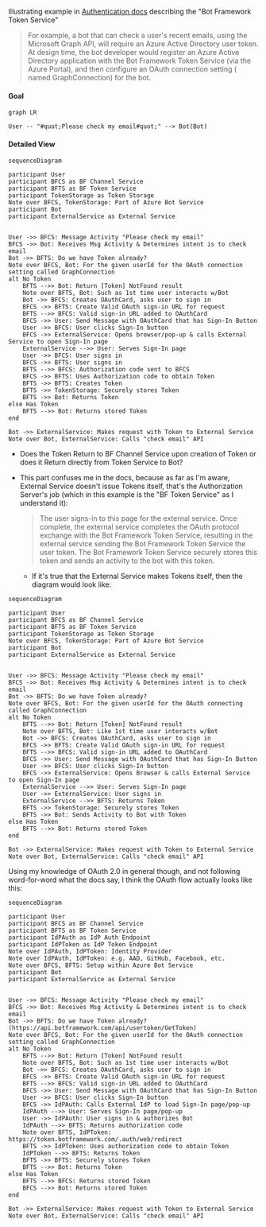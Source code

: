 Illustrating example in [Authentication docs](https://docs.microsoft.com/en-us/azure/bot-service/bot-builder-concept-authentication?view=azure-bot-service-4.0#about-the-bot-framework-token-service) describing the "Bot Framework Token Service"

> For example, a bot that can check a user's recent emails, using the Microsoft Graph API, will require an Azure Active Directory user token. At design time, the bot developer would register an Azure Active Directory application with the Bot Framework Token Service (via the Azure Portal), and then configure an OAuth connection setting ( named GraphConnection) for the bot.

#### Goal

```mermaid
graph LR

User -- "#quot;Please check my email#quot;" --> Bot(Bot)

```

#### Detailed View

```mermaid
sequenceDiagram

participant User
participant BFCS as BF Channel Service
participant BFTS as BF Token Service
participant TokenStorage as Token Storage
Note over BFCS, TokenStorage: Part of Azure Bot Service
participant Bot
participant ExternalService as External Service


User ->> BFCS: Message Activity "Please check my email"
BFCS ->> Bot: Receives Msg Activity & Determines intent is to check email
Bot ->> BFTS: Do we have Token already?
Note over BFCS, Bot: For the given userId for the OAuth connection setting called GraphConnection
alt No Token
    BFTS -->> Bot: Return [Token] NotFound result
    Note over BFTS, Bot: Such as 1st time user interacts w/Bot
    Bot ->> BFCS: Creates OAuthCard, asks user to sign in
    BFCS ->> BFTS: Create Valid OAuth sign-in URL for request
    BFTS -->> BFCS: Valid sign-in URL added to OAuthCard
    BFCS ->> User: Send Message with OAuthCard that has Sign-In Button
    User ->> BFCS: User clicks Sign-In button
    BFCS ->> ExternalService: Opens browser/pop-up & calls External Service to open Sign-In page
    ExternalService -->> User: Serves Sign-In page
    User ->> BFCS: User signs in
    BFCS ->> BFTS: User signs in
    BFTS -->> BFCS: Authorization code sent to BFCS
    BFCS ->> BFTS: Uses Authorization code to obtain Token
    BFTS ->> BFTS: Creates Token
    BFTS ->> TokenStorage: Securely stores Token
    BFTS ->> Bot: Returns Token
else Has Token
    BFTS -->> Bot: Returns stored Token
end

Bot ->> ExternalService: Makes request with Token to External Service
Note over Bot, ExternalService: Calls "check email" API

```
* Does the Token Return to BF Channel Service upon creation of Token or does it Return directly from Token Service to Bot?
* This part confuses me in the docs, because as far as I'm aware, External Service doesn't issue Tokens itself, that's the Authorization Server's job (which in this example is the "BF Token Service" as I understand it):
    > The user signs-in to this page for the external service. Once complete, the external service completes the OAuth protocol exchange with the Bot Framework Token Service, resulting in the external service sending the Bot Framework Token Service the user token. The Bot Framework Token Service securely stores this token and sends an activity to the bot with this token.

    * If it's true that the External Service makes Tokens itself, then the diagram would look like:

```mermaid
sequenceDiagram

participant User
participant BFCS as BF Channel Service
participant BFTS as BF Token Service
participant TokenStorage as Token Storage
Note over BFCS, TokenStorage: Part of Azure Bot Service
participant Bot
participant ExternalService as External Service


User ->> BFCS: Message Activity "Please check my email"
BFCS ->> Bot: Receives Msg Activity & Determines intent is to check email
Bot ->> BFTS: Do we have Token already?
Note over BFCS, Bot: For the given userId for the OAuth connecting called GraphConnection
alt No Token
    BFTS -->> Bot: Return [Token] NotFound result
    Note over BFTS, Bot: Like 1st time user interacts w/Bot
    Bot ->> BFCS: Creates OAuthCard, asks user to sign in
    BFCS ->> BFTS: Create Valid OAuth sign-in URL for request
    BFTS -->> BFCS: Valid sign-in URL added to OAuthCard
    BFCS ->> User: Send Message with OAuthCard that has Sign-In Button
    User ->> BFCS: User clicks Sign-In button
    BFCS ->> ExternalService: Opens Browser & calls External Service to open Sign-In page
    ExternalService -->> User: Serves Sign-In page
    User ->> ExternalService: User signs in
    ExternalService -->> BFTS: Returns Token
    BFTS ->> TokenStorage: Securely stores Token
    BFTS ->> Bot: Sends Activity to Bot with Token
else Has Token
    BFTS -->> Bot: Returns stored Token
end

Bot ->> ExternalService: Makes request with Token to External Service
Note over Bot, ExternalService: Calls "check email" API
```

Using my knowledge of OAuth 2.0 in general though, and not following word-for-word what the docs say, I think the OAuth flow actually looks like this:

```mermaid
sequenceDiagram

participant User
participant BFCS as BF Channel Service
participant BFTS as BF Token Service
participant IdPAuth as IdP Auth Endpoint
participant IdPToken as IdP Token Endpoint
Note over IdPAuth, IdPToken: Identity Provider
Note over IdPAuth, IdPToken: e.g. AAD, GitHub, Facebook, etc.
Note over BFCS, BFTS: Setup within Azure Bot Service
participant Bot
participant ExternalService as External Service


User ->> BFCS: Message Activity "Please check my email"
BFCS ->> Bot: Receives Msg Activity & Determines intent is to check email
Bot ->> BFTS: Do we have Token already? (https://api.botframework.com/api/usertoken/GetToken)
Note over BFCS, Bot: For the given userId for the OAuth connection setting called GraphConnection
alt No Token
    BFTS -->> Bot: Return [Token] NotFound result
    Note over BFTS, Bot: Such as 1st time user interacts w/Bot
    Bot ->> BFCS: Creates OAuthCard, asks user to sign in
    BFCS ->> BFTS: Create Valid OAuth sign-in URL for request
    BFTS -->> BFCS: Valid sign-in URL added to OAuthCard
    BFCS ->> User: Send Message with OAuthCard that has Sign-In Button
    User ->> BFCS: User clicks Sign-In button
    BFCS ->> IdPAuth: Calls External IdP to load Sign-In page/pop-up
    IdPAuth -->> User: Serves Sign-In page/pop-up
    User ->> IdPAuth: User signs in & authorizes Bot
    IdPAuth -->> BFTS: Returns authorization code
    Note over BFTS, IdPToken: https://token.botframework.com/.auth/web/redirect
    BFTS ->> IdPToken: Uses authorization code to obtain Token
    IdPToken -->> BFTS: Returns Token
    BFTS ->> BFTS: Securely stores Token
    BFTS -->> Bot: Returns Token
else Has Token
    BFTS -->> BFCS: Returns stored Token
    BFCS -->> Bot: Returns stored Token
end

Bot ->> ExternalService: Makes request with Token to External Service
Note over Bot, ExternalService: Calls "check email" API

```